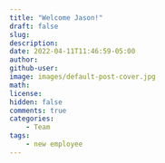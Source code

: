 ```yaml
---
title: "Welcome Jason!"
draft: false
slug:
description:
date: 2022-04-11T11:46:59-05:00
author:
github-user:
image: images/default-post-cover.jpg
math:
license:
hidden: false
comments: true
categories:
    - Team
tags:
    - new employee
---
```

